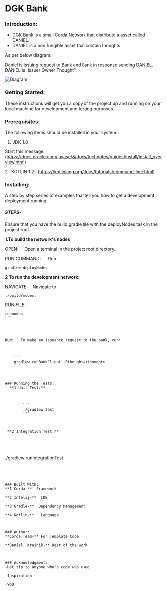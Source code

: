  # DGK Bank

### Introduction:
- DGK Bank is a small Corda Network that distribute a asset called DANIEL. 
- DANIEL is a non fungible asset that contain thoughts.

As per below diagram:

Daniel is issuing request to Bank and Bank in response sending DANIEL. DANIEL is 'Issuer Owner Thought".

![Diagram](danielcorda.png)



### Getting Started:
These instructions will get you a copy of the project up and running on your local machine for development and testing purposes.  



### Prerequisites: 


The following items should be installed in your system: 

1. JDK 1.8  
 
 Start this message (https://docs.oracle.com/javase/8/docs/technotes/guides/install/install_overview.html)
 

2   KOTLIN 1.2
 
(https://kotlinlang.org/docs/tutorials/command-line.html)

### Installing: 
A step by step series of examples that tell you how to get a development deployment running. 
##### STEPS- 
Ensure that you have the build.gradle file with the deployNodes task in the project root. 

**1.To build the network's nodes** 

OPEN:     Open a terminal in the project root directory.
 

RUN COMMAND:      Run  

```
gradlew deployNodes
```



**2 To run the development network:** 

NAVIGATE:    Navigate to 


```
./build/nodes.
```



RUN FILE: 



```
runnodes
``` 




RUN:   To make an issuance request to the bank, run: 



    ```
    gradlew runBankClient -Pthought=<thought>
    ``` 



### Running the Tests: 
  **1 Unit Test:**  
  
  
  
        ```
        ./gradlew test
        ``` 



 **2 Integration Test:**
 
 
 
 
 ```
 ./gradlew runIntegrationTest
 ```  
 



### Built With: 
**1 Corda-**  Framework 

**2 Intelij-**  IDE 

**3 Gradle-**  Dependency Management 

**4 Kotlin-**   Language 



### Author: 
**Corda Team-** For Template Code 

**Daniel  Krajnik-** Rest of the work 
 
 
 
### Acknowledgment:
-Hat tip to anyone who's code was used  
  
-Inspiration  
  
-YOU 














